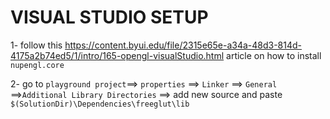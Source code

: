 # VISUAL STUDIO SETUP
1- follow this https://content.byui.edu/file/2315e65e-a34a-48d3-814d-4175a2b74ed5/1/intro/165-opengl-visualStudio.html
 article on how to install `nupengl.core` 


2- go to `playground project`==> `properties` ==> `Linker` ==> `General` ==>`Additional Library Directories` ==> add new source and paste `$(SolutionDir)\Dependencies\freeglut\lib` 